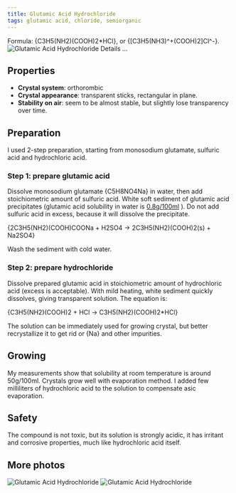 ```yaml
---
title: Glutamic Acid Hydrochloride
tags: glutamic acid, chloride, semiorganic
---
```

Formula: {C3H5(NH2)(COOH)2*HCl}, or {[C3H5(NH3)^+(COOH)2]Cl^-}.
![Glutamic Acid Hydrochloride](@root/crystals/images/glutamic-acid-hydrochloride/dsc01775.jpg)
<span class="cut">Details ...</span>
## Properties
* **Crystal system**: orthorombic
* **Crystal appearance**: transparent sticks, rectangular in plane.
* **Stability on air**: seem to be almost stable, but slightly lose transparency over time.

## Preparation
I used 2-step preparation, starting from monosodium glutamate, sulfuric acid and hydrochloric acid.

### Step 1: prepare glutamic acid
Dissolve monosodium glutamate {C5H8NO4Na} in water, then add stoichiometric amount of sulfuric acid. White soft sediment of glutamic acid precipitates (glutamic acid solubility in water is [0.8g/100ml](https://www.sigmaaldrich.com/content/dam/sigma-aldrich/docs/Sigma/Product_Information_Sheet/g1251pis.pdf) ). Do not add sulfuric acid in excess, because it will dissolve the precipitate.

{2C3H5(NH2)(COOH)COONa + H2SO4 -> 2C3H5(NH2)(COOH)2(s) + Na2SO4}

Wash the sediment with cold water.

### Step 2: prepare hydrochloride
Dissolve prepared glutamic acid in stoichiometric amount of hydrochloric acid (excess is acceptable). With mild heating, white sediment quickly dissolves, giving transparent solution. The equation is:

{C3H5(NH2)(COOH)2 + HCl -> C3H5(NH2)(COOH)2*HCl}

The solution can be immediately used for growing crystal, but better recrystallize it to get rid or {Na} and other impurities.

## Growing
My measurements show that solubility at room temperature is around 50g/100ml. Crystals grow well with evaporation method. I added few milliliters of hydrochloric acid to the solution to compensate asic evaporation.

## Safety
The compound is not toxic, but its solution is strongly acidic, it has irritant and corrosive properties, much like hydrochloric acid itself.

## More photos
![Glutamic Acid Hydrochloride](@root/crystals/images/glutamic-acid-hydrochloride/dsc01793.jpg)
![Glutamic Acid Hydrochloride](@root/crystals/images/glutamic-acid-hydrochloride/dsc01871.jpg)
